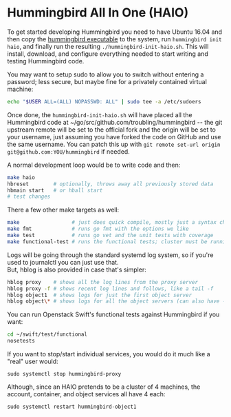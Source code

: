# Hummingbird All In One (HAIO)

To get started developing Hummingbird you need to have Ubuntu 16.04 and then copy the [hummingbird executable](https://troubling.github.io/hummingbird/bin/hummingbird) to the system, run `hummingbird init haio`, and finally run the resulting `./hummingbird-init-haio.sh`. This will install, download, and configure everything needed to start writing and testing Hummingbird code.

You may want to setup sudo to allow you to switch without entering a password; less secure, but maybe fine for a privately contained virtual machine:

```sh
echo "$USER ALL=(ALL) NOPASSWD: ALL" | sudo tee -a /etc/sudoers
```

Once done, the `hummingbird-init-haio.sh` will have placed all the Hummingbird code at ~/go/src/github.com/troubling/hummingbird -- the git upstream remote will be set to the official fork and the origin will be set to your username, just assuming you have forked the code on GitHub and use the same username. You can patch this up with `git remote set-url origin git@github.com:YOU/hummingbird` if needed.

A normal development loop would be to write code and then:

```sh
make haio
hbreset        # optionally, throws away all previously stored data
hbmain start   # or hball start
# test changes
```

There a few other make targets as well:

```sh
make                 # just does quick compile, mostly just a syntax check
make fmt             # runs go fmt with the options we like
make test            # runs go vet and the unit tests with coverage
make functional-test # runs the functional tests; cluster must be running
```

Logs will be going through the standard systemd log system, so if you're used to journalctl you can just use that.  
But, hblog is also provided in case that's simpler:

```sh
hblog proxy    # shows all the log lines from the proxy server
hblog proxy -f # shows recent log lines and follows, like a tail -f
hblog object1  # shows logs for just the first object server
hblog object\* # shows logs for all the object servers (can also have -f)
```

You can run Openstack Swift's functional tests against Hummingbird if you want:

```sh
cd ~/swift/test/functional
nosetests
```

If you want to stop/start individual services, you would do it much like a "real" user would:

```
sudo systemctl stop hummingbird-proxy
```

Although, since an HAIO pretends to be a cluster of 4 machines, the account, container, and object services all have 4 each:

```
sudo systemctl restart hummingbird-object1
```

